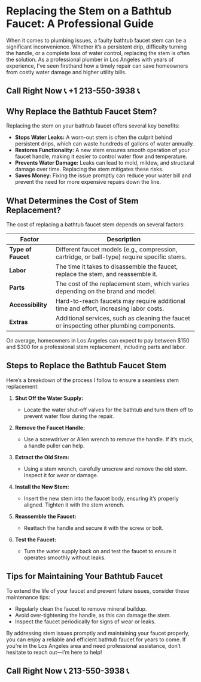 # Replacing the Stem on a Bathtub Faucet: A Professional Guide  

When it comes to plumbing issues, a faulty bathtub faucet stem can be a significant inconvenience. Whether it’s a persistent drip, difficulty turning the handle, or a complete loss of water control, replacing the stem is often the solution. As a professional plumber in Los Angeles with years of experience, I’ve seen firsthand how a timely repair can save homeowners from costly water damage and higher utility bills.  

## Call Right Now 📞 +1 213-550-3938 📞

## Why Replace the Bathtub Faucet Stem?  

Replacing the stem on your bathtub faucet offers several key benefits:  

- **Stops Water Leaks:** A worn-out stem is often the culprit behind persistent drips, which can waste hundreds of gallons of water annually.  
- **Restores Functionality:** A new stem ensures smooth operation of your faucet handle, making it easier to control water flow and temperature.  
- **Prevents Water Damage:** Leaks can lead to mold, mildew, and structural damage over time. Replacing the stem mitigates these risks.  
- **Saves Money:** Fixing the issue promptly can reduce your water bill and prevent the need for more expensive repairs down the line.  

## What Determines the Cost of Stem Replacement?  

The cost of replacing a bathtub faucet stem depends on several factors:  

| **Factor**                | **Description**                                                                 |  
|----------------------------|---------------------------------------------------------------------------------|  
| **Type of Faucet**         | Different faucet models (e.g., compression, cartridge, or ball-type) require specific stems. |  
| **Labor**                  | The time it takes to disassemble the faucet, replace the stem, and reassemble it.           |  
| **Parts**                  | The cost of the replacement stem, which varies depending on the brand and model.           |  
| **Accessibility**          | Hard-to-reach faucets may require additional time and effort, increasing labor costs.        |  
| **Extras**                 | Additional services, such as cleaning the faucet or inspecting other plumbing components.    |  

On average, homeowners in Los Angeles can expect to pay between $150 and $300 for a professional stem replacement, including parts and labor.  

## Steps to Replace the Bathtub Faucet Stem  

Here’s a breakdown of the process I follow to ensure a seamless stem replacement:  

1. **Shut Off the Water Supply:**  
   - Locate the water shut-off valves for the bathtub and turn them off to prevent water flow during the repair.  

2. **Remove the Faucet Handle:**  
   - Use a screwdriver or Allen wrench to remove the handle. If it’s stuck, a handle puller can help.  

3. **Extract the Old Stem:**  
   - Using a stem wrench, carefully unscrew and remove the old stem. Inspect it for wear or damage.  

4. **Install the New Stem:**  
   - Insert the new stem into the faucet body, ensuring it’s properly aligned. Tighten it with the stem wrench.  

5. **Reassemble the Faucet:**  
   - Reattach the handle and secure it with the screw or bolt.  

6. **Test the Faucet:**  
   - Turn the water supply back on and test the faucet to ensure it operates smoothly without leaks.  

## Tips for Maintaining Your Bathtub Faucet  

To extend the life of your faucet and prevent future issues, consider these maintenance tips:  

- Regularly clean the faucet to remove mineral buildup.  
- Avoid over-tightening the handle, as this can damage the stem.  
- Inspect the faucet periodically for signs of wear or leaks.  

By addressing stem issues promptly and maintaining your faucet properly, you can enjoy a reliable and efficient bathtub faucet for years to come. If you’re in the Los Angeles area and need professional assistance, don’t hesitate to reach out—I’m here to help!
## Call Right Now 📞 213-550-3938 📞